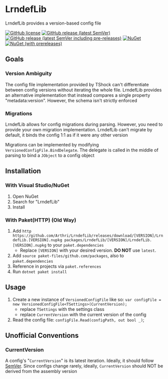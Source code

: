 # LrndefLib
LrndefLib provides a version-based config file

[![GitHub license](https://img.shields.io/github/license/Arthri/LrndefLib?style=flat-square "License")](blob/HEAD/LICENSE)
[![GitHub release (latest SemVer)](https://img.shields.io/github/v/release/Arthri/LrndefLib?sort=semver&style=flat-square "Latest GitHub Release")](releases/latest)
[![GitHub release (latest SemVer including pre-releases)](https://img.shields.io/github/v/release/Arthri/LrndefLib?include_prereleases&sort=semver&style=flat-square "Latest GitHub Release(including Pre-Releases)")](releases)
[![NuGet](https://img.shields.io/nuget/v/LrndefLib?style=flat-square "Latest NuGet Release")](https://www.nuget.org/packages/LrndefLib/latest)
[![NuGet (with prereleases)](https://img.shields.io/nuget/vpre/LrndefLib?style=flat-square "Latest NuGet Release(including Pre-Releases)")](https://www.nuget.org/packages/LrndefLib/absoluteLatest)

## Goals

### Version Ambiguity
The config file implementation provided by TShock can't differentiate between config versions without iterating the whole file. LrndefLib provides an alternative implementation that instead compares a single property "metadata:version". However, the schema isn't strictly enforced

### Migrations
LrndefLib allows for config migrations during parsing. However, you need to provide your own migration implementation. LrndefLib can't migrate by default, it binds the config 1:1 as if it were any other version

Migrations can be implemented by modifying `VersionedConfigFile.BindDelegate`. The delegate is called in the middle of parsing to bind a `JObject` to a config object

## Installation

### With Visual Studio/NuGet
1. Open NuGet
2. Search for "LrndefLib"
3. Install

### With Paket(HTTP) (Old Way)
1. Add `http https://github.com/Arthri/LrndefLib/releases/download/[VERSION]/LrndefLib.[VERSION].nupkg packages/LrndefLib/[VERSION]/LrndefLib.[VERSION].nupkg` to your `paket.dependencies`
    - Replace `[VERSION]` with your desired version. **DO NOT** use `latest`.
2. Add `source paket-files/github.com/packages`, also to `paket.dependencies`
3. Reference in projects via `paket.references`
4. Run `dotnet paket install`

## Usage
1. Create a new instance of `VersionedConfigFile` like so: `var configFile = new VersionedConfigFile<TSettings>(CurrentVersion);`
    - replace `TSettings` with the settings class
    - replace `CurrentVersion` with the current version of the config
2. Read the config file: `configFile.Read(configPath, out bool _)`;

## Unofficial Conventions

### CurrentVersion
A config's "`CurrentVersion`" is its latest iteration. Ideally, it should follow [SemVer][SemVer]. Since configs change rarely, ideally, `CurrentVersion` should NOT be derived from the assembly version





<!-- DEFINITIONS -->
[SemVer]: https://semver.org/
